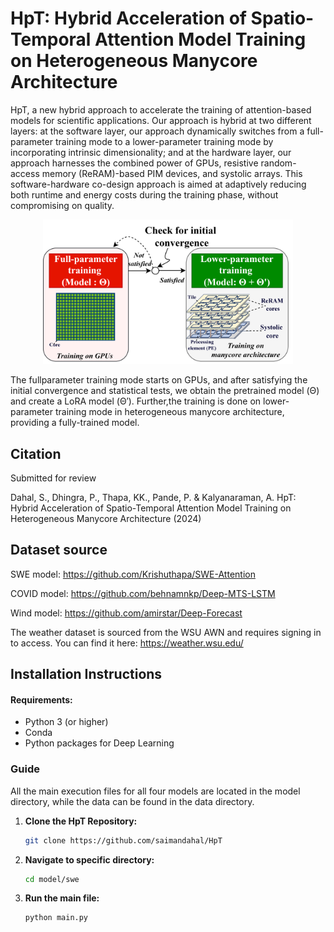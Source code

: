 # HpT: Hybrid Acceleration of Spatio-Temporal Attention Model Training on Heterogeneous Manycore Architecture

HpT, a new hybrid approach to accelerate the training of attention-based models for scientific applications. Our approach is hybrid at two different
layers: at the software layer, our approach dynamically switches from a full-parameter training mode to a lower-parameter training mode by incorporating intrinsic dimensionality; and at the hardware layer, our approach harnesses the combined power of GPUs, resistive random-access memory (ReRAM)-based PIM devices, and systolic arrays. This software-hardware co-design approach is aimed at adaptively reducing both runtime and energy costs during the training phase, without compromising on quality. 

<p align="center">
  <img src="HpT.png" alt="Image description" width="400"/>

   The fullparameter training mode starts on GPUs, and after satisfying the initial convergence and statistical tests, we obtain the pretrained model (Θ) and create a LoRA model (Θ′). Further,the training is done on lower-parameter training mode in heterogeneous manycore architecture, providing a fully-trained model.
</p>


## Citation

Submitted for review

Dahal, S., Dhingra, P., Thapa, KK., Pande, P. & Kalyanaraman, A. HpT: Hybrid Acceleration of Spatio-Temporal Attention Model Training on Heterogeneous Manycore Architecture (2024)

##
## Dataset source
SWE model: https://github.com/Krishuthapa/SWE-Attention

COVID model: https://github.com/behnamnkp/Deep-MTS-LSTM

Wind model: https://github.com/amirstar/Deep-Forecast

The weather dataset is sourced from the WSU AWN and requires signing in to access. You can find it here: https://weather.wsu.edu/

## Installation Instructions
#### Requirements:
- Python 3 (or higher)
- Conda
- Python packages for Deep Learning

### Guide
All the main execution files for all four models are located in the model directory, while the data can be found in the data directory.
1. **Clone the HpT Repository:**

   ```bash
   git clone https://github.com/saimandahal/HpT
   
2. **Navigate to specific directory:**

   ```bash
   cd model/swe

3. **Run the main file:**

   ```bash
   python main.py
